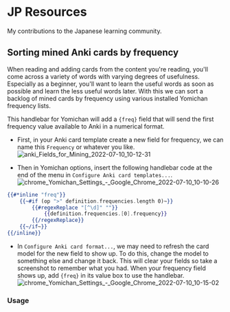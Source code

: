 # JP Resources

My contributions to the Japanese learning community.

## Sorting mined Anki cards by frequency

When reading and adding cards from the content you're reading, you'll come across a variety of words with varying degrees of usefulness. Especially as a beginner, you'll want to learn the useful words as soon as possible and learn the less useful words later. With this we can sort a backlog of mined cards by frequency using various installed Yomichan frequency lists.

This handlebar for Yomichan will add a `{freq}` field that will send the first frequency value available to Anki in a numerical format. 

- First, in your Anki card template create a new field for frequency, we can name this `Frequency` or whatever you like.
![anki_Fields_for_Mining_2022-07-10_10-12-31](https://user-images.githubusercontent.com/17340496/178155071-52bcbf17-ba00-4acf-8491-2887670e5798.png)

- Then in Yomichan options, insert the following handlebar code at the end of the menu in `Configure Anki card templates...`.
![chrome_Yomichan_Settings_-_Google_Chrome_2022-07-10_10-10-26](https://user-images.githubusercontent.com/17340496/178155060-f6d9608c-e263-496e-a495-824fff282950.png)

```handlebars
{{#*inline "freq"}}
    {{~#if (op ">" definition.frequencies.length 0)~}}
        {{#regexReplace "[^\d]" ""}}
            {{definition.frequencies.[0].frequency}}
        {{/regexReplace}}
    {{~/if~}}
{{/inline}}
```

- In `Configure Anki card format...`, we may need to refresh the card model for the new field to show up. To do this, change the model to something else and change it back. This will clear your fields so take a screenshot to remember what you had. When your frequency field shows up, add `{freq}` in its value box to use the handlebar.
![chrome_Yomichan_Settings_-_Google_Chrome_2022-07-10_10-15-02](https://user-images.githubusercontent.com/17340496/178155079-7d1a9939-e494-416f-871e-128f3edeff0c.png)

### Usage

